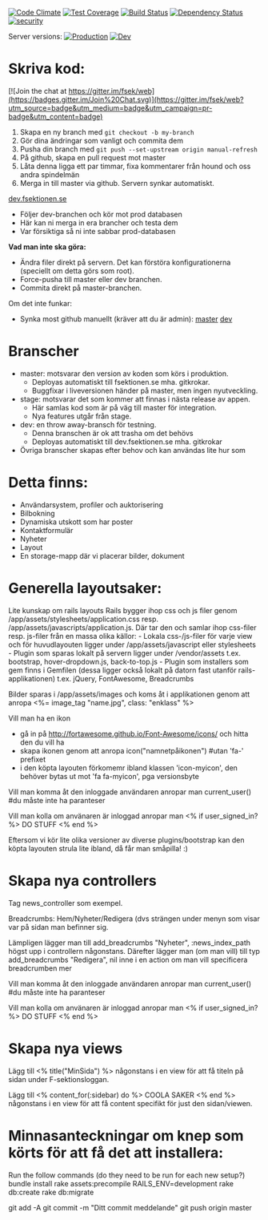 [![Code Climate](https://codeclimate.com/github/fsek/web/badges/gpa.svg)](https://codeclimate.com/github/fsek/web) [![Test Coverage](https://codeclimate.com/github/fsek/web/badges/coverage.svg)](https://codeclimate.com/github/fsek/web) [![Build Status](https://travis-ci.org/fsek/web.svg?branch=master)](https://travis-ci.org/fsek/web) [![Dependency Status](https://gemnasium.com/fsek/web.svg)](https://gemnasium.com/fsek/web) [![security](https://hakiri.io/github/fsek/web/master.svg)](https://hakiri.io/github/fsek/web/master)

Server versions:
[![Production](http://samson.fsektionen.se/projects/web/stages/production.svg?token=8d70d6eaf8ef80c828d2f1472e89dc6d)](http://samson.fsektionen.se/projects/web/stages/production)
[![Dev](http://samson.fsektionen.se/projects/web/stages/dev.svg?token=8d70d6eaf8ef80c828d2f1472e89dc6d)](http://samson.fsektionen.se/projects/web/stages/dev)

Skriva kod:
==========

[![Join the chat at https://gitter.im/fsek/web](https://badges.gitter.im/Join%20Chat.svg)](https://gitter.im/fsek/web?utm_source=badge&utm_medium=badge&utm_campaign=pr-badge&utm_content=badge)
1. Skapa en ny branch med `git checkout -b my-branch`
2. Gör dina ändringar som vanligt och commita dem
3. Pusha din branch med `git push --set-upstream origin manual-refresh`
4. På github, skapa en pull request mot master
5. Låta denna ligga ett par timmar, fixa kommentarer från hound och oss andra spindelmän
6. Merga in till master via github. Servern synkar automatiskt.

[dev.fsektionen.se](http://dev.fsektionen.se)
- Följer dev-branchen och kör mot prod databasen
- Här kan ni merga in era brancher och testa dem
- Var försiktiga så ni inte sabbar prod-databasen

__Vad man inte ska göra:__
- Ändra filer direkt på servern. Det kan förstöra konfigurationerna (speciellt om detta görs som root).
- Force-pusha till master eller dev branchen.
- Commita direkt på master-branchen.

Om det inte funkar:
- Synka most github manuellt (kräver att du är admin): [master](http://fsektionen.se/githook/master) [dev](http://fsektionen.se/githook/dev)

Branscher
========

* master: motsvarar den version av koden som körs i produktion. 
  * Deployas automatiskt till fsektionen.se mha. gitkrokar. 
  * Buggfixar i liveversionen händer på master, men ingen nyutveckling.
* stage: motsvarar det som kommer att finnas i nästa release av appen. 
  * Här samlas kod som är på väg till master för integration.
  * Nya features utgår från stage.
* dev: en throw away-bransch för testning. 
  * Denna branschen är ok att trasha om det behövs
  * Deployas automatiskt till dev.fsektionen.se mha. gitkrokar
* Övriga branscher skapas efter behov och kan användas lite hur som

Detta finns:
============
- Användarsystem, profiler och auktorisering
- Bilbokning
- Dynamiska utskott som har poster
- Kontaktformulär 
- Nyheter
- Layout
- En storage-mapp där vi placerar bilder, dokument


Generella layoutsaker:
======================
Lite kunskap om rails layouts
  Rails bygger ihop css och js filer genom /app/assets/stylesheets/application.css resp. /app/assets/javascripts/application.js.
  Där tar den och samlar ihop css-filer resp. js-filer från en massa olika källor:
    - Lokala css-/js-filer för varje view och för huvudlayouten ligger under
        /app/assets/javascript eller stylesheets
    - Plugin som sparas lokalt på servern ligger under
        /vendor/assets
        t.ex. bootstrap, hover-dropdown.js, back-to-top.js
    - Plugin som installers som gem finns i Gemfilen (dessa ligger också lokalt på datorn fast utanför rails-applikationen)
        t.ex. jQuery, FontAwesome, Breadcrumbs

  Bilder sparas i /app/assets/images och koms åt i applikationen genom att anropa
    <%= image_tag "name.jpg", class: "enklass" %>


Vill man ha en ikon 
  - gå in på http://fortawesome.github.io/Font-Awesome/icons/ och hitta den du vill ha
  - skapa ikonen genom att anropa
      icon("namnetpåikonen") #utan 'fa-' prefixet
  - i den köpta layouten förkomemr ibland klassen 'icon-myicon', den behöver bytas ut mot 'fa fa-myicon', pga versionsbyte

Vill man komma åt den inloggade användaren anropar man
  current_user() #du måste inte ha paranteser

Vill man kolla om använaren är inloggad anropar man
  <% if user_signed_in? %>
    DO STUFF
  <% end %>

Eftersom vi kör lite olika versioner av diverse plugins/bootstrap kan den köpta layouten strula lite ibland, då får man småpilla! :)




Skapa nya controllers
=====================
Tag news_controller som exempel.

Breadcrumbs:
  Hem/Nyheter/Redigera (dvs strängen under menyn som visar var på sidan man befinner sig.

  Lämpligen lägger man till
    add_breadcrumbs "Nyheter", :news_index_path
  högst upp i controllern någonstans. Därefter lägger man (om man vill) till typ
    add_breadcrumbs "Redigera", nil
  inne i en action om man vill specificera breadcrumben mer


Vill man komma åt den inloggade användaren anropar man
  current_user() #du måste inte ha paranteser

Vill man kolla om använaren är inloggad anropar man
  <% if user_signed_in? %>
    DO STUFF
  <% end %>





Skapa nya views
===============
Lägg till 
  <% title("MinSida") %> 
någonstans i en view för att få titeln på sidan under F-sektionsloggan.

Lägg till
  <% content_for(:sidebar) do %>
    COOLA SAKER
  <% end %>
någonstans i en view för att få content specifikt för just den sidan/viewen.



Minnasanteckningar om knep som körts för att få det att installera:
===================================================================
Run the follow commands (do they need to be run for each new setup?)
bundle install
rake assets:precompile RAILS_ENV=development
rake db:create
rake db:migrate

git add -A
git commit -m "Ditt commit meddelande"
git push origin master
